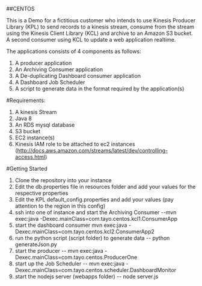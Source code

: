 ##CENTOS

This is a Demo for a fictitious customer who intends to use Kinesis Producer Library (KPL) to send records to a kinesis stream, consume from the stream using the Kinesis Client Library (KCL) and archive to an Amazon S3 bucket. A second consumer using KCL to update a web application realtime. 

The applications consists of 4 components as follows:

1. A producer application
2. An Archiving Consumer application
3. A De-duplicating Dashboard consumer application
4. A Dashboard Job Scheduler
5. A script to generate data in the format required by the application(s)

#Requirements:
1. A kinesis Stream
2. Java 8
3. An RDS mysql database
4. S3 bucket
5. EC2 instance(s)
6. Kinesis IAM role to be attached to ec2 instances (http://docs.aws.amazon.com/streams/latest/dev/controlling-access.html)

#Getting Started
1. Clone the repository into your instance
2. Edit the db.properties file in resources folder and add your values for the respective properties
3. Edit the KPL default_config.properties and add your values (pay attention to the region in this config)
4. ssh into one of instance and start the Archiving Consumer --mvn exec:java -Dexec.mainClass=com.tayo.centos.kcl1.ConsumerApp
5. start the dashboard consumer mvn exec:java -Dexec.mainClass=com.tayo.centos.kcl2.ConsumerApp2
6. run the python script (script folder) to generate data -- python generateJson.py
6. start the producer -- mvn exec:java -Dexec.mainClass=com.tayo.centos.ProducerOne
7. start up the Job Scheduler -- mvn exec:java -Dexec.mainClass=com.tayo.centos.scheduler.DashboardMonitor
8. start the nodejs server (webapps folder) -- node server.js





